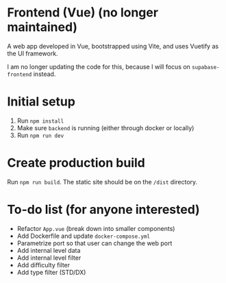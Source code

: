 # Frontend (Vue) (no longer maintained)

A web app developed in Vue, bootstrapped using Vite, and uses Vuetify as the UI
framework.

I am no longer updating the code for this, because I will focus on
`supabase-frontend` instead.

# Initial setup

1. Run `npm install`
2. Make sure `backend` is running (either through docker or locally)
3. Run `npm run dev`

# Create production build

Run `npm run build`. The static site should be on the `/dist` directory.

# To-do list (for anyone interested)

- Refactor `App.vue` (break down into smaller components)
- Add Dockerfile and update `docker-compose.yml`
- Parametrize port so that user can change the web port
- Add internal level data
- Add internal level filter
- Add difficulty filter
- Add type filter (STD/DX)
